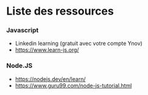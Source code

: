 # Liste des ressources

### Javascript
- Linkedin learning (gratuit avec votre compte Ynov)
- https://www.learn-js.org/

### Node.JS
- https://nodejs.dev/en/learn/
- https://www.guru99.com/node-js-tutorial.html